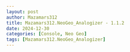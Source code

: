 ```yaml
---
layout: post
author: Mazamars312
title: Mazamars312.NeoGeo_Analogizer - 1.1.2
date: 2024-12-30
categories: [Console, Neo Geo]
tags: [Mazamars312.NeoGeo_Analogizer]
---
```


